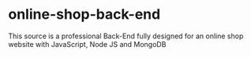# online-shop-back-end
This source is a professional Back-End fully designed for an online shop website with JavaScript, Node JS and MongoDB
